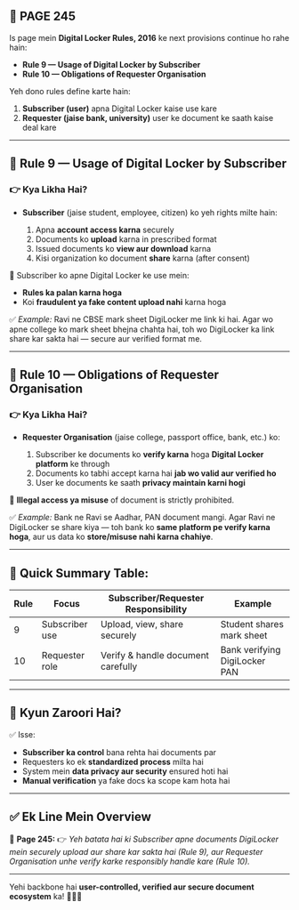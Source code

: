 ## 📄 **PAGE 245**

Is page mein **Digital Locker Rules, 2016** ke next provisions continue ho rahe hain:

* **Rule 9 — Usage of Digital Locker by Subscriber**
* **Rule 10 — Obligations of Requester Organisation**

Yeh dono rules define karte hain:

1. **Subscriber (user)** apna Digital Locker kaise use kare
2. **Requester (jaise bank, university)** user ke document ke saath kaise deal kare

---

## 🔹 **Rule 9 — Usage of Digital Locker by Subscriber**

### 👉 Kya Likha Hai?

* **Subscriber** (jaise student, employee, citizen) ko yeh rights milte hain:

  1. Apna **account access karna** securely
  2. Documents ko **upload** karna in prescribed format
  3. Issued documents ko **view aur download** karna
  4. Kisi organization ko document **share** karna (after consent)

📌 Subscriber ko apne Digital Locker ke use mein:

* **Rules ka palan karna hoga**
* Koi **fraudulent ya fake content upload nahi** karna hoga

✅ *Example:*
Ravi ne CBSE mark sheet DigiLocker me link ki hai. Agar wo apne college ko mark sheet bhejna chahta hai, toh wo DigiLocker ka link share kar sakta hai — secure aur verified format me.

---

## 🔹 Rule 10 — Obligations of Requester Organisation

### 👉 Kya Likha Hai?

* **Requester Organisation** (jaise college, passport office, bank, etc.) ko:

  1. Subscriber ke documents ko **verify karna** hoga **Digital Locker platform** ke through
  2. Documents ko tabhi accept karna hai **jab wo valid aur verified ho**
  3. User ke documents ke saath **privacy maintain karni hogi**

📌 **Illegal access ya misuse** of document is strictly prohibited.

✅ *Example:*
Bank ne Ravi se Aadhar, PAN document mangi. Agar Ravi ne DigiLocker se share kiya — toh bank ko **same platform pe verify karna hoga**, aur us data ko **store/misuse nahi karna chahiye**.

---

## 🧩 **Quick Summary Table:**

| Rule | Focus          | Subscriber/Requester Responsibility | Example                       |
| ---- | -------------- | ----------------------------------- | ----------------------------- |
| 9    | Subscriber use | Upload, view, share securely        | Student shares mark sheet     |
| 10   | Requester role | Verify & handle document carefully  | Bank verifying DigiLocker PAN |

---

## 🔹 **Kyun Zaroori Hai?**

✅ Isse:

* **Subscriber ka control** bana rehta hai documents par
* Requesters ko ek **standardized process** milta hai
* System mein **data privacy aur security** ensured hoti hai
* **Manual verification** ya fake docs ka scope kam hota hai

---

## ✅ **Ek Line Mein Overview**

📌 **Page 245:**
👉 *Yeh batata hai ki Subscriber apne documents DigiLocker mein securely upload aur share kar sakta hai (Rule 9), aur Requester Organisation unhe verify karke responsibly handle kare (Rule 10).*

---

Yehi backbone hai **user-controlled, verified aur secure document ecosystem** ka! 📁✅🔐
